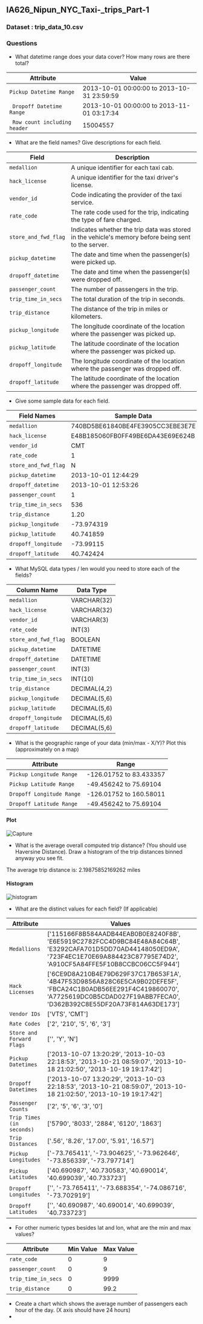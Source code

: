 ## IA626_Nipun_NYC_Taxi-_trips_Part-1

### Dataset : trip_data_10.csv

### Questions 
- What datetime range does your data cover?  How many rows are there total?
  
| Attribute                     | Value                                         |
|-------------------------------|-----------------------------------------------|
| `Pickup Datetime Range`       | 2013-10-01 00:00:00 to 2013-10-31 23:59:59     |
|` Dropoff Datetime Range`      | 2013-10-01 00:00:00 to 2013-11-01 03:17:34     |
|` Row count including header`  | 15004557                                      |

                         
- What are the field names?  Give descriptions for each field.
  
| Field                | Description                                                                                         |
|----------------------|-----------------------------------------------------------------------------------------------------|
| `medallion`          | A unique identifier for each taxi cab.                                                              |
| `hack_license`       | A unique identifier for the taxi driver's license.                                                  |
| `vendor_id`          | Code indicating the provider of the taxi service.                                                   |
| `rate_code`          | The rate code used for the trip, indicating the type of fare charged.                               |
| `store_and_fwd_flag` | Indicates whether the trip data was stored in the vehicle's memory before being sent to the server. |
| `pickup_datetime`    | The date and time when the passenger(s) were picked up.                                             |
| `dropoff_datetime`   | The date and time when the passenger(s) were dropped off.                                           |
| `passenger_count`    | The number of passengers in the trip.                                                               |
| `trip_time_in_secs`  | The total duration of the trip in seconds.                                                          |
| `trip_distance`      | The distance of the trip in miles or kilometers.                                                    |
| `pickup_longitude`   | The longitude coordinate of the location where the passenger was picked up.                         |
| `pickup_latitude`    | The latitude coordinate of the location where the passenger was picked up.                          |
| `dropoff_longitude`  | The longitude coordinate of the location where the passenger was dropped off.                       |
| `dropoff_latitude`   | The latitude coordinate of the location where the passenger was dropped off.                        |


- Give some sample data for each field.

| Field Names        | Sample Data                      |
|--------------------|----------------------------------|
| `medallion`        | 740BD5BE61840BE4FE3905CC3EBE3E7E |
| `hack_license`     | E48B185060FB0FF49BE6DA43E69E624B |
| `vendor_id`        | CMT                              |
| `rate_code`        | 1                                |
| `store_and_fwd_flag`| N                               |
| `pickup_datetime`  | 2013-10-01 12:44:29              |
| `dropoff_datetime` | 2013-10-01 12:53:26              |
| `passenger_count`  | 1                                |
| `trip_time_in_secs`| 536                              |
| `trip_distance`    | 1.20                             |
| `pickup_longitude` | -73.974319                       |
| `pickup_latitude`  | 40.741859                        |
| `dropoff_longitude`| -73.99115                        |
| `dropoff_latitude` | 40.742424                        |


- What MySQL data types / len would you need to store each of the fields?

| Column Name        | Data Type        |
|--------------------|------------------|
| `medallion`        | VARCHAR(32)      |
| `hack_license`     | VARCHAR(32)      |
| `vendor_id`        | VARCHAR(3)       |
| `rate_code`        | INT(3)           |
| `store_and_fwd_flag`| BOOLEAN         |
| `pickup_datetime`  | DATETIME         |
| `dropoff_datetime` | DATETIME         |
| `passenger_count`  | INT(3)           |
| `trip_time_in_secs`| INT(10)          |
| `trip_distance`    | DECIMAL(4,2)     |
| `pickup_longitude` | DECIMAL(5,6)     |
| `pickup_latitude`  | DECIMAL(5,6)     |
| `dropoff_longitude`| DECIMAL(5,6)     |
| `dropoff_latitude` | DECIMAL(5,6)     |


- What is the geographic range of your data (min/max - X/Y)? Plot this (approximately on a map)

| Attribute                | Range                   |
|--------------------------|-------------------------|
| `Pickup Longitude Range`  | -126.01752 to 83.433357 |
| `Pickup Latitude Range`   | -49.456242 to 75.69104  |
| `Dropoff Longitude Range` | -126.01752 to 160.58011 |
| `Dropoff Latitude Range`  | -49.456242 to 75.69104  |


#### Plot 
![Capture](https://github.com/user-attachments/assets/112e7a8d-5dd7-47d9-ab47-78b93d4ece3f)


- What is the average overall computed trip distance? (You should use Haversine Distance). Draw a histogram of the trip distances binned anyway you see fit.

The average trip distance is: 2.19875852169262 miles
#### Histogram
![histogram](https://github.com/user-attachments/assets/85d3a848-041f-4368-81da-df702b2f8a72)




- What are the distinct values for each field? (If applicable)

| Attribute               | Values                                                                                                                                                                               |
|---------------------------|--------------------------------------------------------------------------------------------------------------------------------------------------------------------------------------|
| `Medallions`              | ['115166F8B584AADB44EAB0B0E8240F8B', 'E6E5919C2782FCC4D9BC84E48A84C64B', 'E3292CAFA701D5DD70AD44148050ED9A', '723F4EC1E70E69A884423C87795E74D2', 'A910CF5A84FFE5F10B8CCBC06CC5F944'] |
| `Hack Licenses`           | ['6CE9D8A210B4E79D629F37C17B653F1A', '4B47F53D9856A828C6E5CA9B02DEFE5F', 'FBCA24C1B0ADB56EE291F4C419860070', 'A7725619DC0B5CDAD027F19ABB7FECA0', 'D362B392C8E55DF20A73F814A63DE173'] |
| `Vendor IDs`              | ['VTS', 'CMT']                                                                                                                                                                       |
| `Rate Codes`              | ['2', '210', '5', '6', '3']                                                                                                                                                          |
| `Store and Forward Flags` | ['', 'Y', 'N']                                                                                                                                                                       |
| `Pickup Datetimes`        | ['2013-10-07 13:20:29', '2013-10-03 22:18:53', '2013-10-21 08:59:07', '2013-10-18 21:02:50', '2013-10-19 19:17:42']                                                                  |
| `Dropoff Datetimes`       | ['2013-10-07 13:20:29', '2013-10-03 22:18:53', '2013-10-21 08:59:07', '2013-10-18 21:02:50', '2013-10-19 19:17:42']                                                                  |
| `Passenger Counts`        | ['2', '5', '6', '3', '0']                                                                                                                                                            |
| `Trip Times (in seconds)` | ['5790', '8033', '2884', '6120', '1863']                                                                                                                                             |
| `Trip Distances`          | ['.56', '8.26', '17.00', '5.91', '16.57']                                                                                                                                            |
| `Pickup Longitudes`       | ['-73.765411', '-73.904625', '-73.962646', '-73.856339', '-73.797714']                                                                                                               |
| `Pickup Latitudes`        | ['40.690987', '40.730583', '40.690014', '40.699039', '40.733723']                                                                                                                    |
| `Dropoff Longitudes`      | ['', '-73.765411', '-73.688354', '-74.086716', '-73.702919']                                                                                                                         |
| `Dropoff Latitudes`       | ['', '40.690987', '40.690014', '40.699039', '40.733723']                                                                                                                             |


- For other numeric types besides lat and lon, what are the min and max values?

| Attribute         | Min Value | Max Value |
|-------------------|-----------|-----------|
| `rate_code`       | 0         | 9         |
| `passenger_count` | 0         | 9         |
| `trip_time_in_secs` | 0         | 9999      |
| `trip_distance`   | 0         | 99.2      |


- Create a chart which shows the average number of passengers each hour of the day. (X axis should have 24 hours)
- 




  

